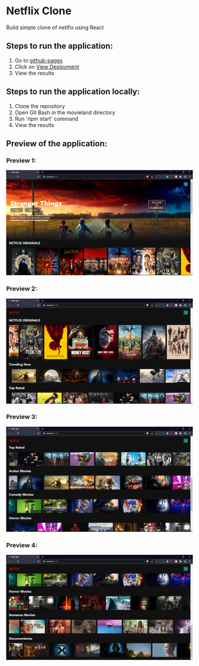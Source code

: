 # Netflix Clone
Build simple clone of netlfix using React

## Steps to run the application:
1. Go to [github-pages](https://github.com/Haidram/netflix-clone/deployments/activity_log?environment=github-pages)
2. Click on [View Deployment](https://haidram.github.io/netflix-clone/)
3. View the results


## Steps to run the application locally:
1. Clone the repository
2. Open Git Bash in the movieland directory
3. Run 'npm start' command
4. View the results


## Preview of the application:
### Preview 1:
![Preview 1](https://github.com/Haidram/netflix-clone/blob/master/src/preview1.png)
### Preview 2:
![Preview 2](https://github.com/Haidram/netflix-clone/blob/master/src/preview2.png)
### Preview 3:
![Preview 3](https://github.com/Haidram/netflix-clone/blob/master/src/preview3.png)
### Preview 4:
![Preview 4](https://github.com/Haidram/netflix-clone/blob/master/src/preview4.png)
